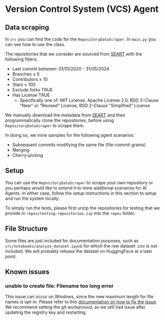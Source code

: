 # Version Control System (VCS) Agent
## Data scraping
In `src` you can find the code for the `RepositoryDataScraper`. In `main.py` you can see how to use the class.

The repositories that we consider are sourced from [SEART](https://seart-ghs.si.usi.ch/) with the following filters:
- Last commit between: 01/01/2020 - 31/05/2024
- Branches ≥ 5
- Contributors ≥ 10
- Stars ≥ 100
- Exclude forks TRUE
- Has License TRUE
    - Specifically one of: MIT License, Apache License 2.0, BSD 3-Clause "New" or "Revised" License, BSD 2-Clause "Simplified" License

We manually download the metadata from [SEART](https://seart-ghs.si.usi.ch/) and then programmatically clone 
the repositories, before using `RepositoryDataScraper` to scrape them.

In doing so, we mine samples for the following agent scenarios:
- Subsequent commits modifying the same file (file-commit grams)
- Merging
- Cherry-picking

## Setup
You can use the `RepositoryDataScraper` to scrape your own repository or you perhaps would like to extend it
to mine additional scenarios for AI Agents. In either case, follow the setup instructions in this section to
setup and run the system locally.

To simply run the tests, please first unzip the repositories for testing that we provide in `repos/testing-repositories.zip`
into the `repos` folder.

## File Structure
Some files are just included for documentation purposes, such as `src/notebooks/analyze_dataset.ipynb` for which
the raw dataset .csv is not included. We will probably release the dataset on HuggingFace at a later point.



## Known issues
### unable to create file: Filename too long error
This issue can occur on Windows, since the new maximum length for file names is opt-in. Please refer to this 
[documentation on how to fix the issue](https://confluence.atlassian.com/bamkb/git-checkouts-fail-on-windows-with-filename-too-long-error-unable-to-create-file-errors-867363792.html).
We recommend setting the git workaround, as we still had issue after updating the registry key and restarting.